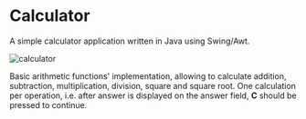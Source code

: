 # Calculator
A simple calculator application written in Java using Swing/Awt.

![calculator](https://cloud.githubusercontent.com/assets/11088666/16656469/bb8b7944-4456-11e6-9ee6-0b126be0b6e1.png)

Basic arithmetic functions' implementation, allowing to calculate addition, subtraction, multiplication, division, square and square root. One calculation per operation, i.e. after answer is displayed on the answer field, <b>C</b> should be pressed to continue.
